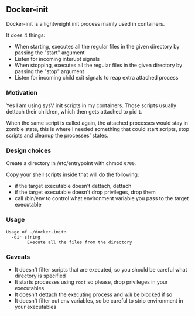 ## Docker-init

Docker-init is a lightweight init process mainly used in containers.

It does 4 things:
  - When starting, executes all the regular files in the given directory by passing the "start" argument
  - Listen for incoming interupt signals
  - When stopping, executes all the regular files in the given directory by passing the "stop" argument
  - Listen for incoming child exit signals to reap extra attached process

### Motivation

Yes I am using sysV init scripts in my containers. Those scripts usually dettach their children, which then gets attached to pid `1`.

When the same script is called again, the attached processes would stay in zombie state, this is where I needed something that could start scripts, stop scripts and cleanup the processes' states.

### Design choices

Create a directory in /etc/entrypoint with chmod `0700`.

Copy your shell scripts inside that will do the following:
  - if the target executable doesn't dettach, dettach
  - if the target executable doesn't drop privileges, drop them
  - call /bin/env to control what environment variable you pass to the target executable

### Usage

```
Usage of ./docker-init:
  -dir string
        Execute all the files from the directory
```

### Caveats

  - It doesn't filter scripts that are executed, so you should be careful what directory is specified
  - It starts processes using `root` so please, drop privileges in your executables
  - It doesn't dettach the executing process and *will* be blocked if so
  - It doesn't filter out env variables, so be careful to strip environment in your executables
